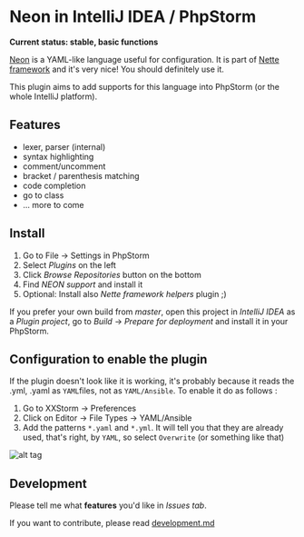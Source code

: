 # Neon in IntelliJ IDEA / PhpStorm

**Current status: stable, basic functions**

[Neon](http://ne-on.org/) is a YAML-like language useful for configuration. It is part of [Nette framework](http://nette.org)
 and it's very nice! You should definitely use it.

This plugin aims to add supports for this language into PhpStorm (or the whole IntelliJ platform).

## Features
* lexer, parser (internal)
* syntax highlighting
* comment/uncomment
* bracket / parenthesis matching
* code completion
* go to class
* ... more to come


## Install

1. Go to File → Settings in PhpStorm
2. Select *Plugins* on the left
3. Click *Browse Repositories* button on the bottom
4. Find *NEON support* and install it
5. Optional: Install also *Nette framework helpers* plugin ;)


If you prefer your own build from *master*, open this project in *IntelliJ IDEA* as a *Plugin project*, go to *Build* -> *Prepare for deployment* and install it in your PhpStorm.

## Configuration to enable the plugin

If the plugin doesn't look like it is working, it's probably because it reads the .yml, .yaml as `YAML`files, not as `YAML/Ansible`. To enable it do as follows :

1. Go to XXStorm → Preferences
2. Click on Editor → File Types → YAML/Ansible
3. Add the patterns `*.yaml` and `*.yml`. It will tell you that they are already used, that's right, by `YAML`, so select `Overwrite` (or something like that)

![alt tag](https://image.noelshack.com/fichiers/2017/10/1489001038-capture-d-ecran-2017-03-08-a-20-19-49.png)


## Development

Please tell me what **features** you'd like in *Issues tab*.

If you want to contribute, please read [development.md](https://github.com/juzna/intellij-neon/blob/master/development.md)
